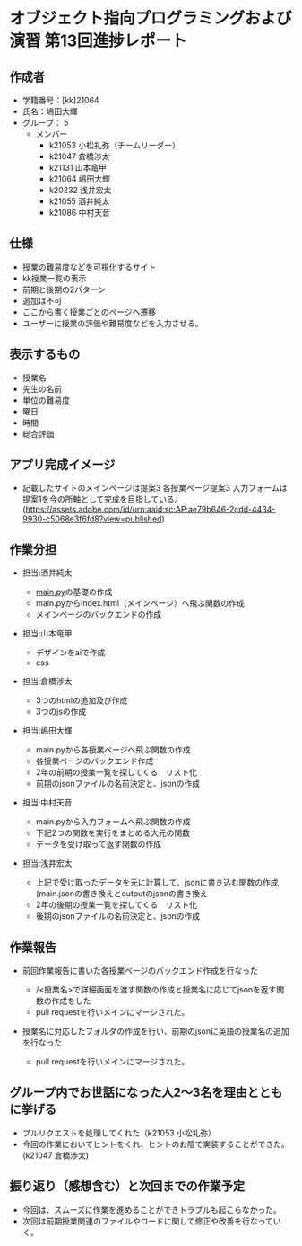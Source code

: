 # オブジェクト指向プログラミングおよび演習 第13回進捗レポート

## 作成者
- 学籍番号：[kk]21064
- 氏名：嶋田大輝
- グループ： 5
    - メンバー
        - k21053 小松礼弥（チームリーダー）
        - k21047 倉橋渉太
        - k21131 山本竜甲
        - k21064 嶋田大輝
        - k20232 浅井宏太
        - k21055 酒井純太
        - k21086 中村天音

## 仕様
- 授業の難易度などを可視化するサイト
- kk授業一覧の表示
- 前期と後期の2パターン
- 追加は不可
- ここから書く授業ごとのページへ遷移
- ユーザーに授業の評価や難易度などを入力させる。

## 表示するもの
- 授業名
- 先生の名前
- 単位の難易度
- 曜日
- 時間
- 総合評価

## アプリ完成イメージ
- 記載したサイトのメインページは提案3 各授業ページ提案3 入力フォームは提案1を今の所軸として完成を目指している。(https://assets.adobe.com/id/urn:aaid:sc:AP:ae79b646-2cdd-4434-9930-c5068e3f6fd8?view=published)

## 作業分担
- 担当:酒井純太
    - [main.py](http://main.py)の基礎の作成
    - main.pyからindex.html（メインページ）へ飛ぶ関数の作成
    - メインページのバックエンドの作成
    
- 担当:山本竜甲
    - デザインをaiで作成
    - css
    
- 担当:倉橋渉太
    - 3つのhtmlの追加及び作成
    - 3つのjsの作成
    
- 担当:嶋田大輝
    - main.pyから各授業ページへ飛ぶ関数の作成
    - 各授業ページのバックエンド作成
    - 2年の前期の授業一覧を探してくる　リスト化
    - 前期のjsonファイルの名前決定と、jsonの作成
    
- 担当:中村天音
    - main.pyから入力フォームへ飛ぶ関数の作成
    - 下記2つの関数を実行をまとめる大元の関数 
    - データを受け取って返す関数の作成
    
- 担当:浅井宏太
    - 上記で受け取ったデータを元に計算して、jsonに書き込む関数の作成(main.jsonの書き換えとoutputのjsonの書き換え
    - 2年の後期の授業一覧を探してくる　リスト化
    - 後期のjsonファイルの名前決定と、jsonの作成
    
## 作業報告
- 前回作業報告に書いた各授業ページのバックエンド作成を行なった
  - /<授業名>で詳細画面を渡す関数の作成と授業名に応じてjsonを返す関数の作成をした
  - pull requestを行いメインにマージされた。
  
- 授業名に対応したフォルダの作成を行い、前期のjsonに英語の授業名の追加を行なった
  - pull requestを行いメインにマージされた。

## グループ内でお世話になった人2〜3名を理由とともに挙げる
- プルリクエストを処理してくれた（k21053 小松礼弥）
- 今回の作業においてヒントをくれ、ヒントのお陰で実装することができた。(k21047 倉橋渉太)

## 振り返り（感想含む）と次回までの作業予定
- 今回は、スムーズに作業を進めることができトラブルも起こらなかった。
- 次回は前期授業関連のファイルやコードに関して修正や改善を行なっていく。
